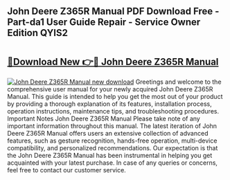 ## John Deere Z365R Manual PDF Download Free - Part-da1 User Guide Repair - Service Owner Edition QYIS2

# <h2><a href="http://bc94878.oget.top/?id=John+Deere+Z365R+Manual">🔗Download New 👉🔴 John Deere Z365R Manual</a></h2>

[![John Deere Z365R Manual new download](https://i.imgur.com/5g1atiW.png)](http://bc94878.oget.top/?id=John+Deere+Z365R+Manual)
Greetings and welcome to the comprehensive user manual for your newly acquired John Deere Z365R Manual. This guide is intended to help you get the most out of your product by providing a thorough explanation of its features, installation process, operation instructions, maintenance tips, and troubleshooting procedures. Important Notes John Deere Z365R Manual Please take note of any important information throughout this manual. The latest iteration of John Deere Z365R Manual offers users an extensive collection of advanced features, such as gesture recognition, hands-free operation, multi-device compatibility, and personalized recommendations. Our expectation is that the John Deere Z365R Manual has been instrumental in helping you get acquainted with your latest purchase. In case of any queries or concerns, feel free to contact our customer service.

